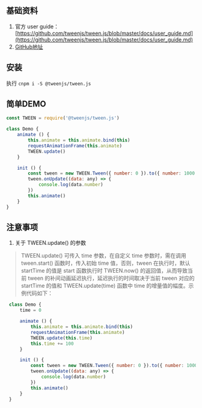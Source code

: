 ## 基础资料
1. 官方 user guide：[https://github.com/tweenjs/tween.js/blob/master/docs/user_guide.md](https://github.com/tweenjs/tween.js/blob/master/docs/user_guide.md)
1. [GitHub地址](https://github.com/tweenjs/tween.js)

## 安装
执行 `cnpm i -S @tweenjs/tween.js`


## 简单DEMO

```javascript
const TWEEN = require('@tweenjs/tween.js')

class Demo {
    animate () {
        this.animate = this.animate.bind(this)
        requestAnimationFrame(this.animate)
        TWEEN.update()
    }

    init () {
        const tween = new TWEEN.Tween({ number: 0 }).to({ number: 1000 }, 1000).easing(TWEEN.Easing.Linear.None).start()
        tween.onUpdate((data: any) => {
            console.log(data.number)
        })
        this.animate()
    }
}
```


## 注意事项
1. 关于 TWEEN.update() 的参数
> TWEEN.update() 可传入 time 参数，在自定义 time 参数时，需在调用 tween.start() 函数时，传入初始 time 值，否则，tween 在执行时，默认 startTime 的值是 start 函数执行时 TWEEN.now() 的返回值，从而导致当前 tween 的补间动画延迟执行，延迟执行的时间取决于当前 tween 对应的 startTime 的值和 TWEEN.update(time) 函数中 time 的增量值的幅度。示例代码如下：

 ```javascript
  class Demo {
      time = 0

      animate () {
          this.animate = this.animate.bind(this)
          requestAnimationFrame(this.animate)
          TWEEN.update(this.time)
          this.time += 100
      }

      init () {
          const tween = new TWEEN.Tween({ number: 0 }).to({ number: 1000 }, 1000).easing(TWEEN.Easing.Linear.None).start(this.time)
          tween.onUpdate((data: any) => {
              console.log(data.number)
          })
          this.animate()
      }
  }
```
